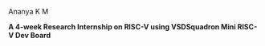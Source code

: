 Ananya K M</p>
**A 4-week Research Internship on RISC-V using VSDSquadron Mini RISC-V Dev Board**</p>

